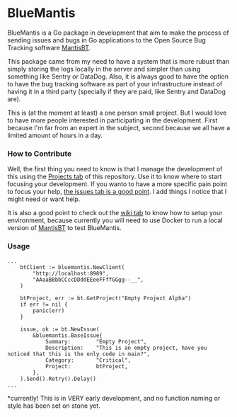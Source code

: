 # BlueMantis   
   
   
BlueMantis is a Go package in development that aim to make the process of sending issues and bugs in Go applications to the Open Source Bug Tracking software [MantisBT](http://mantisbt.org/).

This package came from my need to have a system that is more rubust than simply storing the logs locally in the server and simpler than using something like Sentry or DataDog. Also, it is always good to have the option to have the bug tracking software as part of your infrastructure instead of having it in a third party (specially if they are paid, like Sentry and DataDog are).

This is (at the moment at least) a one person small project. But I would love to have more people interested in participating in the development. First because I'm far from an expert in the subject, second because we  all have a limited amount of hours in a day.


### How to Contribute
Well, the first thing you need to know is that I manage the development of this using the [Projects tab](https://github.com/gustavohmsilva/bluemantis/projects/6) of this repository. Use it to know where to start focusing your development. If you wanto to have a more specific pain point to focus your help, [the issues tab is a good point](https://github.com/gustavohmsilva/bluemantis/issues). I add things I notice that I might need or want help.   
   
It is also a good point to check out the [wiki tab](https://github.com/gustavohmsilva/bluemantis/wiki) to know how to setup your environment, because currently you will need to use Docker to run a local version of [MantisBT](http://mantisbt.org/) to test BlueMantis.


### Usage

   
```
...
    btClient := bluemantis.NewClient(   
        "http://localhost:8989",
        "AAaaBBbbCCccDDddEEeeFFffGGgg--__",
    )

    btProject, err := bt.GetProject("Empty Project Alpha")
    if err != nil {
        panic(err)
    }

    issue, ok := bt.NewIssue(
        &bluemantis.BaseIssue{
            Summary:        "Empty Project",
            Description:    "This is an empty project, have you noticed that this is the only code in main?",
            Category:       "Critical",
            Project:        btProject,
        },
    ).Send().Retry().Delay()
...
```   
*currently! This is in VERY early development, and no function naming or style has been set on stone yet.

